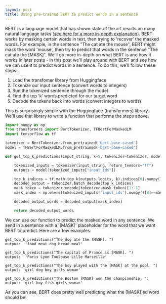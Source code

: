 ```yaml
---
layout: post
title: Using pre-trained BERT to predict words in a sentence
---
```


BERT is a language model that has shown state of the art results on many natural language tasks ([see here for a more in-depth explanation](https://towardsdatascience.com/bert-explained-state-of-the-art-language-model-for-nlp-f8b21a9b6270)). 
BERT works by masking certain words in text, then trying to 'recover' the masked words. 
For example, in the sentence "The cat ate the mouse", BERT might mask the word 'mouse', 
then try to predict that words in the sentence "The cat ate the [MASK]". 
We'll go more in-depth on what BERT is and how it works in later posts - in this post
we'll play around with BERT and see how we can use it to predict words in a sentence. 
To do this, we'll follow these steps:

1. Load the transfomer library from Huggingface
2. Tokenize our input sentence (convert words to integers) 
3. Run the tokenized sentence through the model 
4. Find the top 'k' words predicted for our target word 
5. Decode the tokens back into words (convert integers to words) 
     

This is surprisingly simple with the Huggingface (transformers) library.  
We'll use that library to write a function that performs the steps above. 
    
```python 
import numpy as np
from transformers import BertTokenizer, TFBertForMaskedLM
import tensorflow as tf

tokenizer = BertTokenizer.from_pretrained('bert-base-cased')
model = TFBertForMaskedLM.from_pretrained('bert-base-cased')

def get_top_k_predictions(input_string, k=5, tokenizer=tokenizer, model=model) -> str:

    tokenized_inputs = tokenizer(input_string, return_tensors="tf")
    outputs = model(tokenized_inputs["input_ids"])

    top_k_indices = tf.math.top_k(outputs.logits, k).indices[0].numpy()
    decoded_output = tokenizer.batch_decode(top_k_indices)
    mask_token = tokenizer.encode(tokenizer.mask_token)[1:-1]
    mask_index = np.where(tokenized_inputs['input_ids'].numpy()[0]==mask_token)[0][0]

    decoded_output_words = decoded_output[mask_index]

    return decoded_output_words

```

We can use our function to predict the masked word in any sentence.  We 
send in a sentence with a '[MASK]' placeholder for the word that we want BERT to predict. 
Here are a few examples:

    get_top_k_predictions("The dog ate the [MASK]. ")
    output:  'food meat dog bread meal'
    
    get_top_k_predictions("The capital of France is [MASK]. ")
    output:  'Paris Lyon Toulouse Lille Marseille'

    get_top_k_predictions("The boy played with the [MASK] at the pool. ")
    output: 'girl dog boy girls woman'
    
    get_top_k_predictions("The Boston [MASK] won the championship. ")
    output: 'girl boy fish girls woman'
    
As you can see, BERT does pretty well predicting what the [MASK]'ed word should be!
    